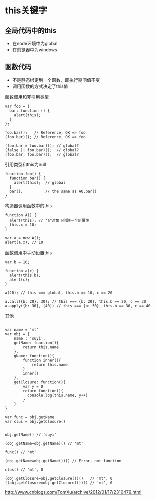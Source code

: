 # this关键字

## 全局代码中的this

* 在node环境中为global
* 在浏览器中为windows

## 函数代码

* 不是静态绑定到一个函数，即执行期间值不变
* 调用函数的方式决定了this值

函数调用和非引用类型

```
var foo = {
  bar: function () {
    alert(this);
  }
};
 
foo.bar();   // Reference, OK => foo
(foo.bar)(); // Reference, OK => foo
 
(foo.bar = foo.bar)(); // global?
(false || foo.bar)();  // global?
(foo.bar, foo.bar)();  // global?
```

引用类型和this为null

```
function foo() {
  function bar() {
    alert(this);  // global
  }
  bar();          // the same as AO.bar()
}
```

构造器调用函数中的this

```
function A() {
  alert(this); // "a"对象下创建一个新属性
  this.x = 10;
}
 
var a = new A();
alert(a.x); // 10
```

函数调用中手动设置this

```
var b = 10;
 
function a(c) {
  alert(this.b);
  alert(c);
}
 
a(20); // this === global, this.b == 10, c == 20
 
a.call({b: 20}, 30); // this === {b: 20}, this.b == 20, c == 30
a.apply({b: 30}, [40]) // this === {b: 30}, this.b == 30, c == 40
```

其他

```

var name = 'mt'
var obj = {
    name : 'suyi',
    getName: function(){
        return this.name
    },
    gName: function(){
        function inner(){
            return this.name
        }        
        inner()
    },
    getClosure: function(){
        var y = 0
        return function(){
          console.log(this.name, y++)
        }
    }    
}

var func = obj.getName
var clus = obj.getClosure()


obj.getName() // 'suyi'

(obj.getName=obj.getName)() // 'mt'

func() // 'mt'

(obj.getName=obj.getName())() // Error, not function

clus() // 'mt', 0

(obj.getClosure=obj.getClosure())()   // 'mt', 0
((obj.getClosure=obj.getClosure)())() // 'mt', 0
```

http://www.cnblogs.com/TomXu/archive/2012/01/17/2310479.html


